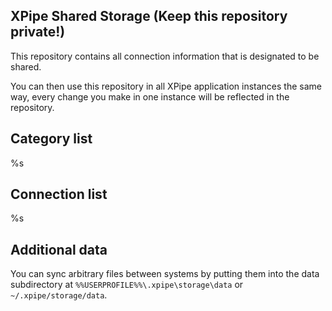 ## XPipe Shared Storage (Keep this repository private!)

This repository contains all connection information that is designated to be shared.

You can then use this repository in all XPipe application instances the same way, every change you make in one instance will be reflected in the repository. 

## Category list

%s

## Connection list

%s

## Additional data

You can sync arbitrary files between systems by putting them into the data subdirectory at `%%USERPROFILE%%\.xpipe\storage\data` or `~/.xpipe/storage/data`.
